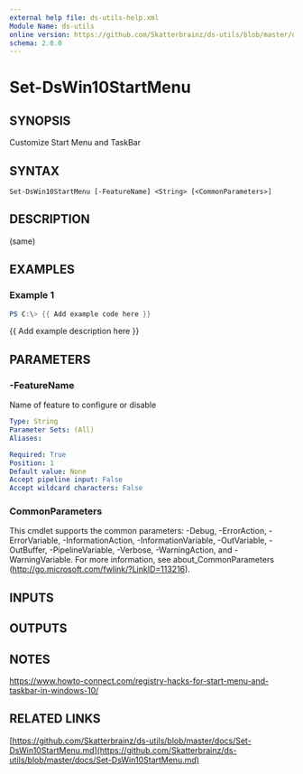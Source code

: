 ```yaml
---
external help file: ds-utils-help.xml
Module Name: ds-utils
online version: https://github.com/Skatterbrainz/ds-utils/blob/master/docs/Set-DsWin10StartMenu.md
schema: 2.0.0
---
```


# Set-DsWin10StartMenu

## SYNOPSIS
Customize Start Menu and TaskBar

## SYNTAX

```
Set-DsWin10StartMenu [-FeatureName] <String> [<CommonParameters>]
```

## DESCRIPTION
(same)

## EXAMPLES

### Example 1
```powershell
PS C:\> {{ Add example code here }}
```

{{ Add example description here }}

## PARAMETERS

### -FeatureName
Name of feature to configure or disable

```yaml
Type: String
Parameter Sets: (All)
Aliases:

Required: True
Position: 1
Default value: None
Accept pipeline input: False
Accept wildcard characters: False
```

### CommonParameters
This cmdlet supports the common parameters: -Debug, -ErrorAction, -ErrorVariable, -InformationAction, -InformationVariable, -OutVariable, -OutBuffer, -PipelineVariable, -Verbose, -WarningAction, and -WarningVariable.
For more information, see about_CommonParameters (http://go.microsoft.com/fwlink/?LinkID=113216).

## INPUTS

## OUTPUTS

## NOTES
https://www.howto-connect.com/registry-hacks-for-start-menu-and-taskbar-in-windows-10/

## RELATED LINKS

[https://github.com/Skatterbrainz/ds-utils/blob/master/docs/Set-DsWin10StartMenu.md](https://github.com/Skatterbrainz/ds-utils/blob/master/docs/Set-DsWin10StartMenu.md)

